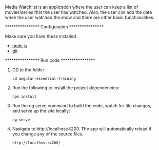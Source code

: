 Media Watchlist is an application where the user can keep a list of movies/series that the user has watched. Also, the user can add the date when the user watched the show and there are other basic functionalities.

**************** Configuration ****************

Make sure you have these installed
  - [node.js](http://nodejs.org/)
  - [git](http://git-scm.com/)

**************** Run code ****************
    
1. CD to the folder

    `cd angular-essential-training`
    
2. Run the following to install the project dependencies:

    `npm install`
    
3. Run the ng serve command to build the code, watch for file changes, and serve up the site locally:

    `ng serve`

4. Navigate to http://localhost:4200. The app will automatically reload if you change any of the source files.

    `http://localhost:4200/`
